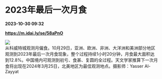 # 2023年最后一次月食

**2023-10-30 09:32**

**https://m.idai.ly/se/58aPnO**

![](http://pic.yupoo.com/fotomag/058269a8/276cd97d.jpg)  
从科威特城观测月偏食。10月29日，亚洲、欧洲、非洲、大洋洲和美洲部分地区观测到2023年最后一次月食现象，整个过程持续1小时20分钟，月食最大面积达到12.8%。中国境内可观测到初亏、食甚、复圆的全过程。天文学家推算下一次月食将出现在2024年3月25日，北美地区为最佳观测地点。摄影师：Yasser Al-Zayyat